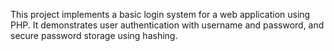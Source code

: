 This project implements a basic login system for a web application using PHP. It demonstrates user authentication with username and password, and secure password storage using hashing.
